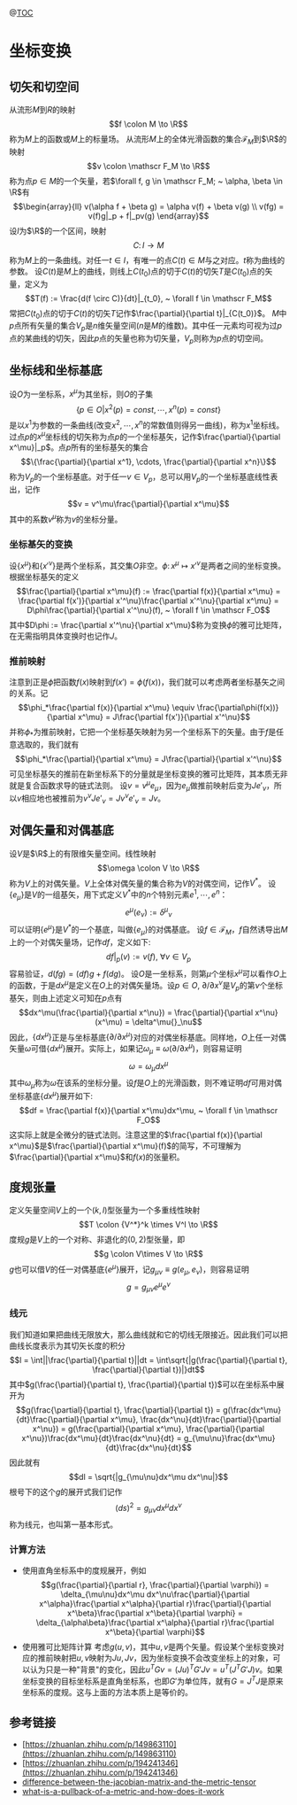 @[TOC](坐标变换)

# 坐标变换
## 切矢和切空间
从流形$M$到$R$的映射$$f \colon M \to \R$$称为$M$上的函数或$M$上的标量场。
从流形$M$上的全体光滑函数的集合$\mathscr F_M$到$\R$的映射$$v \colon \mathscr F_M \to \R$$称为点$p \in M$的一个矢量，若$\forall f, g \in \mathscr F_M; ~ \alpha, \beta \in \R$有
$$\begin{array}{ll}
v(\alpha f + \beta g) = \alpha v(f) + \beta v(g) \\
v(fg) = v(f)g|_p + f|_pv(g)
\end{array}$$
设$I$为$\R$的一个区间，映射$$C \colon I \to M$$称为$M$上的一条曲线。对任一$t \in I$，有唯一的点$C(t) \in M$与之对应。$t$称为曲线的参数。
设$C(t)$是$M$上的曲线，则线上$C(t_0)$点的切于$C(t)$的切矢$T$是$C(t_0)$点的矢量，定义为
$$T(f) := \frac{d(f \circ C)}{dt}|_{t_0}, ~ \forall f \in \mathscr F_M$$
常把$C(t_0)$点的切于$C(t)$的切矢$T$记作$\frac{\partial}{\partial t}|_{C(t_0)}$。
$M$中$p$点所有矢量的集合$V_p$是$n$维矢量空间($n$是$M$的维数)。其中任一元素均可视为过$p$点的某曲线的切矢，因此$p$点的矢量也称为切矢量，$V_p$则称为$p$点的切空间。
## 坐标线和坐标基底
设$O$为一坐标系，$x^\mu$为其坐标，则$O$的子集
$$\{p \in O | x^2(p) = const, \cdots, x^n(p) = const \}$$
是以$x^1$为参数的一条曲线(改变$x^2, \cdots, x^n$的常数值则得另一曲线)，称为$x^1$坐标线。
过点$p$的$x^\mu$坐标线的切矢称为点$p$的一个坐标基矢，记作$\frac{\partial}{\partial x^\mu}|_p$。点$p$所有的坐标基矢的集合
$$\{\frac{\partial}{\partial x^1}, \cdots, \frac{\partial}{\partial x^n}\}$$
称为$V_p$的一个坐标基底。对于任一$v \in V_p$，总可以用$V_p$的一个坐标基底线性表出，记作
$$v = v^\mu\frac{\partial}{\partial x^\mu}$$
其中的系数$v^\mu$称为$v$的坐标分量。
### 坐标基矢的变换
设$\{x^\mu\}$和$\{x'^\nu\}$是两个坐标系，其交集$O$非空。$\phi\colon x^\mu \mapsto x'^\nu$是两者之间的坐标变换。根据坐标基矢的定义
$$\frac{\partial}{\partial x^\mu}(f) := \frac{\partial f(x)}{\partial x^\mu} = \frac{\partial f(x')}{\partial x'^\nu}\frac{\partial x'^\nu}{\partial x^\mu} = D\phi\frac{\partial}{\partial x'^\nu}(f), ~ \forall f \in \mathscr F_O$$
其中$D\phi := \frac{\partial x'^\nu}{\partial x^\mu}$称为变换$\phi$的雅可比矩阵，在无需指明具体变换时也记作$J$。
### 推前映射
注意到正是$\phi$把函数$f(x)$映射到$f(x') = \phi(f(x))$，我们就可以考虑两者坐标基矢之间的关系。记
$$\phi_*\frac{\partial f(x)}{\partial x^\mu} \equiv \frac{\partial\phi(f(x))}{\partial x^\mu} = J\frac{\partial f(x')}{\partial x'^\nu}$$
并称$\phi_*$为推前映射，它把一个坐标基矢映射为另一个坐标系下的矢量。由于$f$是任意选取的，我们就有
$$\phi_*\frac{\partial}{\partial x^\mu} = J\frac{\partial}{\partial x'^\nu}$$
可见坐标基矢的推前在新坐标系下的分量就是坐标变换的雅可比矩阵，其本质无非就是复合函数求导的链式法则。
设$v = v^\mu e_\mu$，因为$e_\mu$做推前映射后变为$Je'_\nu$，所以$v$相应地也被推前为$v^\nu J e'_\nu = Jv^\nu e'_\nu = Jv$。
## 对偶矢量和对偶基底
设$V$是$\R$上的有限维矢量空间。线性映射
$$\omega \colon V \to \R$$
称为$V$上的对偶矢量。$V$上全体对偶矢量的集合称为$V$的对偶空间，记作$V^*$。
设$\{e_\mu\}$是$V$的一组基矢，用下式定义$V^*$中的$n$个特别元素$e^1, \cdots, e^n$：
$$e^\mu(e_\nu) := \delta^\mu{}_\nu$$
可以证明$\{e^\mu\}$是$V^*$的一个基底，叫做$\{e_\mu\}$的对偶基底。
设$f \in \mathscr F_M$，$f$自然诱导出$M$上的一个对偶矢量场，记作$df$，定义如下:
$$df|_p(v) := v(f), ~ \forall v \in V_p$$
容易验证，$d(fg) = (df)g + f(dg)$。
设$O$是一坐标系，则第$\mu$个坐标$x^\mu$可以看作$O$上的函数，于是$dx^\mu$是定义在$O$上的对偶矢量场。设$p \in O, ~ \partial / \partial x^\nu$是$V_p$的第$\nu$个坐标基矢，则由上述定义可知在$p$点有
$$dx^\mu(\frac{\partial}{\partial x^\nu}) = \frac{\partial}{\partial x^\nu}(x^\mu) = \delta^\mu{}_\nu$$
因此，$\{dx^\mu\}$正是与坐标基底$\{\partial / \partial x^\mu\}$对应的对偶坐标基底。同样地，$O$上任一对偶矢量$\omega$可借$\{dx^\mu\}$展开。实际上，如果记$\omega_\mu \equiv \omega(\partial / \partial x^\mu)$，则容易证明
$$\omega = \omega_\mu dx^\mu$$
其中$\omega_\mu$称为$\omega$在该系的坐标分量。设$f$是$O$上的光滑函数，则不难证明$df$可用对偶坐标基底$\{dx^\mu\}$展开如下:
$$df = \frac{\partial f(x)}{\partial x^\mu}dx^\mu, ~ \forall f \in \mathscr F_O$$
这实际上就是全微分的链式法则。注意这里的$\frac{\partial f(x)}{\partial x^\mu}$是$\frac{\partial}{\partial x^\mu}(f)$的简写，不可理解为$\frac{\partial}{\partial x^\mu}$和$f(x)$的张量积。
## 度规张量
定义矢量空间$V$上的一个$(k, l)$型张量为一个多重线性映射
$$T \colon {V^*}^k \times V^l \to \R$$
度规$g$是$V$上的一个对称、非退化的$(0, 2)$型张量，即
$$g \colon V\times V \to \R$$
$g$也可以借$V$的任一对偶基底$\{e^\mu\}$展开，记$g_{\mu\nu} \equiv g(e_\mu, e_\nu)$，则容易证明
$$g = g_{\mu\nu}e^\mu e^\nu$$
### 线元
我们知道如果把曲线无限放大，那么曲线就和它的切线无限接近。因此我们可以把曲线长度表示为其切矢长度的积分
$$l = \int||\frac{\partial}{\partial t}||dt = \int\sqrt{|g(\frac{\partial}{\partial t}, \frac{\partial}{\partial t})|}dt$$
其中$g(\frac{\partial}{\partial t}, \frac{\partial}{\partial t})$可以在坐标系中展开为
$$g(\frac{\partial}{\partial t}, \frac{\partial}{\partial t}) = g(\frac{dx^\mu}{dt}\frac{\partial}{\partial x^\mu}, \frac{dx^\nu}{dt}\frac{\partial}{\partial x^\nu}) = g(\frac{\partial}{\partial x^\mu}, \frac{\partial}{\partial x^\nu})\frac{dx^\mu}{dt}\frac{dx^\nu}{dt} = g_{\mu\nu}\frac{dx^\mu}{dt}\frac{dx^\nu}{dt}$$
因此就有
$$dl = \sqrt{|g_{\mu\nu}dx^\mu dx^\nu|}$$
根号下的这个$g$的展开式我们记作
$$(ds)^2 = g_{\mu\nu}dx^\mu dx^\nu$$
称为线元，也叫第一基本形式。
### 计算方法
* 使用直角坐标系中的度规展开，例如
$$g(\frac{\partial}{\partial r}, \frac{\partial}{\partial \varphi}) = \delta_{\mu\nu}dx^\mu dx^\nu\frac{\partial}{\partial x^\alpha}\frac{\partial x^\alpha}{\partial r}\frac{\partial}{\partial x^\beta}\frac{\partial x^\beta}{\partial \varphi} = \delta_{\alpha\beta}\frac{\partial x^\alpha}{\partial r}\frac{\partial x^\beta}{\partial \varphi}$$
* 使用雅可比矩阵计算
考虑$g(u, v)$，其中$u, v$是两个矢量。假设某个坐标变换对应的推前映射把$u, v$映射为$Ju, Jv$，因为坐标变换不会改变坐标上的对象，可以认为只是一种"背景"的变化，因此$u^TGv = (Ju)^TG'Jv = u^T(J^TG'J)v$。如果坐标变换的目标坐标系是直角坐标系，也即$G'$为单位阵，就有$G = J^TJ$是原来坐标系的度规。这与上面的方法本质上是等价的。
## 参考链接
- [https://zhuanlan.zhihu.com/p/149863110](https://zhuanlan.zhihu.com/p/149863110)
- [https://zhuanlan.zhihu.com/p/194241346](https://zhuanlan.zhihu.com/p/194241346)
- [difference-between-the-jacobian-matrix-and-the-metric-tensor](https://math.stackexchange.com/questions/923675/difference-between-the-jacobian-matrix-and-the-metric-tensor/956352)
- [what-is-a-pullback-of-a-metric-and-how-does-it-work](https://math.stackexchange.com/questions/2849050/what-is-a-pullback-of-a-metric-and-how-does-it-work/2849081)
